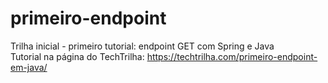 # primeiro-endpoint
Trilha inicial - primeiro tutorial: endpoint GET com Spring e Java <br>
Tutorial na página do TechTrilha: https://techtrilha.com/primeiro-endpoint-em-java/
